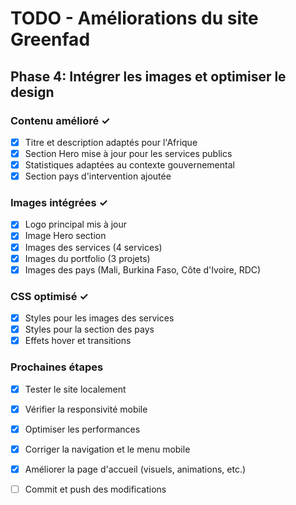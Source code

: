 # TODO - Améliorations du site Greenfad

## Phase 4: Intégrer les images et optimiser le design

### Contenu amélioré ✓
- [x] Titre et description adaptés pour l'Afrique
- [x] Section Hero mise à jour pour les services publics
- [x] Statistiques adaptées au contexte gouvernemental
- [x] Section pays d'intervention ajoutée

### Images intégrées ✓
- [x] Logo principal mis à jour
- [x] Image Hero section
- [x] Images des services (4 services)
- [x] Images du portfolio (3 projets)
- [x] Images des pays (Mali, Burkina Faso, Côte d'Ivoire, RDC)

### CSS optimisé ✓
- [x] Styles pour les images des services
- [x] Styles pour la section des pays
- [x] Effets hover et transitions

### Prochaines étapes
- [x] Tester le site localement
- [x] Vérifier la responsivité mobile
- [x] Optimiser les performances
- [x] Corriger la navigation et le menu mobile
- [x] Améliorer la page d'accueil (visuels, animations, etc.)
- [ ] Commit et push des modifications

